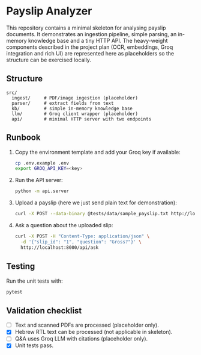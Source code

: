 # Payslip Analyzer

This repository contains a minimal skeleton for analysing payslip documents.
It demonstrates an ingestion pipeline, simple parsing, an in-memory knowledge
base and a tiny HTTP API.  The heavy-weight components described in the project
plan (OCR, embeddings, Groq integration and rich UI) are represented here as
placeholders so the structure can be exercised locally.

## Structure

```
src/
  ingest/     # PDF/image ingestion (placeholder)
  parser/     # extract fields from text
  kb/         # simple in-memory knowledge base
  llm/        # Groq client wrapper (placeholder)
  api/        # minimal HTTP server with two endpoints
```

## Runbook

1. Copy the environment template and add your Groq key if available:
   ```bash
   cp .env.example .env
   export GROQ_API_KEY=<key>
   ```
2. Run the API server:
   ```bash
   python -m api.server
   ```
3. Upload a payslip (here we just send plain text for demonstration):
   ```bash
   curl -X POST --data-binary @tests/data/sample_payslip.txt http://localhost:8000/api/upload
   ```
4. Ask a question about the uploaded slip:
   ```bash
   curl -X POST -H "Content-Type: application/json" \
     -d '{"slip_id": "1", "question": "Gross?"}' \
     http://localhost:8000/api/ask
   ```

## Testing

Run the unit tests with:
```bash
pytest
```

## Validation checklist

- [ ] Text and scanned PDFs are processed (placeholder only).
- [x] Hebrew RTL text can be processed (not applicable in skeleton).
- [ ] Q&A uses Groq LLM with citations (placeholder only).
- [x] Unit tests pass.
